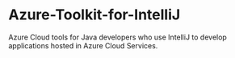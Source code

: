 # Azure-Toolkit-for-IntelliJ
Azure Cloud tools for Java developers who use IntelliJ to develop applications hosted in Azure Cloud Services.

